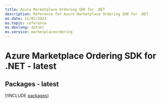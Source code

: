 ```yaml
---
title: Azure Marketplace Ordering SDK for .NET
description: Reference for Azure Marketplace Ordering SDK for .NET
ms.date: 11/02/2023
ms.topic: reference
ms.devlang: dotnet
ms.service: marketplaceordering
---
```

# Azure Marketplace Ordering SDK for .NET - latest
## Packages - latest
[!INCLUDE [packages](marketplace-ordering-index.md)]
